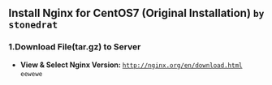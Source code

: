 ## Install Nginx for CentOS7 (Original Installation) `by stonedrat`
### 1.Download File(tar.gz) to Server
* <b>View & Select Nginx Version: </b><code>http://nginx.org/en/download.html</code>
`eewewe`